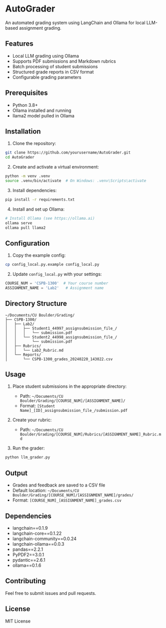 # AutoGrader

An automated grading system using LangChain and Ollama for local LLM-based assignment grading.

## Features
- Local LLM grading using Ollama
- Supports PDF submissions and Markdown rubrics
- Batch processing of student submissions
- Structured grade reports in CSV format
- Configurable grading parameters

## Prerequisites
- Python 3.8+
- Ollama installed and running
- llama2 model pulled in Ollama

## Installation

1. Clone the repository:
```bash
git clone https://github.com/yourusername/AutoGrader.git
cd AutoGrader
```

2. Create and activate a virtual environment:
```bash
python -m venv .venv
source .venv/bin/activate  # On Windows: .venv\Scripts\activate
```

3. Install dependencies:
```bash
pip install -r requirements.txt
```

4. Install and set up Ollama:
```bash
# Install Ollama (see https://ollama.ai)
ollama serve
ollama pull llama2
```

## Configuration

1. Copy the example config:
```bash
cp config_local.py.example config_local.py
```

2. Update `config_local.py` with your settings:
```python
COURSE_NUM = 'CSPB-1300'  # Your course number
ASSIGNMENT_NAME = 'Lab2'   # Assignment name
```

## Directory Structure
```
~/Documents/CU Boulder/Grading/
├── CSPB-1300/
│   ├── Lab2/
│   │   ├── Student1_44997_assignsubmission_file_/
│   │   │   └── submission.pdf
│   │   └── Student2_44998_assignsubmission_file_/
│   │       └── submission.pdf
│   ├── Rubrics/
│   │   └── Lab2_Rubric.md
│   └── Reports/
│       └── CSPB-1300_grades_20240220_143022.csv
```

## Usage

1. Place student submissions in the appropriate directory:
   - Path: `~/Documents/CU Boulder/Grading/[COURSE_NUM]/[ASSIGNMENT_NAME]/`
   - Format: `[Student Name]_[ID]_assignsubmission_file_/submission.pdf`

2. Create your rubric:
   - Path: `~/Documents/CU Boulder/Grading/[COURSE_NUM]/Rubrics/[ASSIGNMENT_NAME]_Rubric.md`

3. Run the grader:
```bash
python llm_grader.py
```

## Output
- Grades and feedback are saved to a CSV file
- Default location: `~/Documents/CU Boulder/Grading/[COURSE_NUM]/[ASSIGNMENT_NAME]/grades/`
- Format: `[COURSE_NUM]_[ASSIGNMENT_NAME]_grades.csv`

## Dependencies
- langchain==0.1.9
- langchain-core==0.1.22
- langchain-community==0.0.24
- langchain-ollama==0.0.3
- pandas==2.2.1
- PyPDF2==3.0.1
- pydantic==2.6.1
- ollama==0.1.6

## Contributing
Feel free to submit issues and pull requests.

## License
MIT License